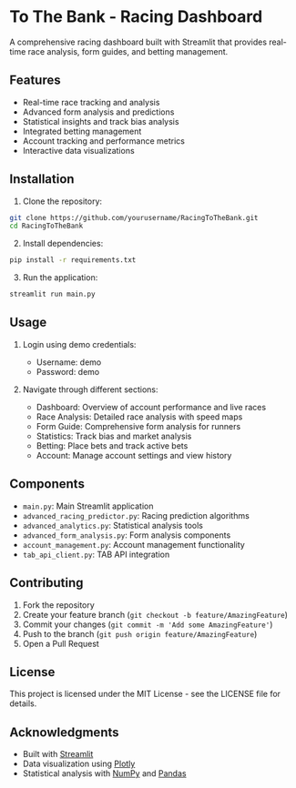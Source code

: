 # To The Bank - Racing Dashboard

A comprehensive racing dashboard built with Streamlit that provides real-time race analysis, form guides, and betting management.

## Features

- Real-time race tracking and analysis
- Advanced form analysis and predictions
- Statistical insights and track bias analysis
- Integrated betting management
- Account tracking and performance metrics
- Interactive data visualizations

## Installation

1. Clone the repository:
```bash
git clone https://github.com/yourusername/RacingToTheBank.git
cd RacingToTheBank
```

2. Install dependencies:
```bash
pip install -r requirements.txt
```

3. Run the application:
```bash
streamlit run main.py
```

## Usage

1. Login using demo credentials:
   - Username: demo
   - Password: demo

2. Navigate through different sections:
   - Dashboard: Overview of account performance and live races
   - Race Analysis: Detailed race analysis with speed maps
   - Form Guide: Comprehensive form analysis for runners
   - Statistics: Track bias and market analysis
   - Betting: Place bets and track active bets
   - Account: Manage account settings and view history

## Components

- `main.py`: Main Streamlit application
- `advanced_racing_predictor.py`: Racing prediction algorithms
- `advanced_analytics.py`: Statistical analysis tools
- `advanced_form_analysis.py`: Form analysis components
- `account_management.py`: Account management functionality
- `tab_api_client.py`: TAB API integration

## Contributing

1. Fork the repository
2. Create your feature branch (`git checkout -b feature/AmazingFeature`)
3. Commit your changes (`git commit -m 'Add some AmazingFeature'`)
4. Push to the branch (`git push origin feature/AmazingFeature`)
5. Open a Pull Request

## License

This project is licensed under the MIT License - see the LICENSE file for details.

## Acknowledgments

- Built with [Streamlit](https://streamlit.io/)
- Data visualization using [Plotly](https://plotly.com/)
- Statistical analysis with [NumPy](https://numpy.org/) and [Pandas](https://pandas.pydata.org/)
